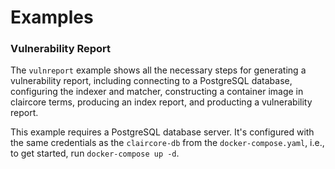 # Examples

### Vulnerability Report
The `vulnreport` example shows all the necessary steps for generating a
vulnerability report, including connecting to a PostgreSQL database,
configuring the indexer and matcher, constructing a container image in
claircore terms, producing an index report, and producting a vulnerability
report.

This example requires a PostgreSQL database server. It's configured with the
same credentials as the `claircore-db` from the `docker-compose.yaml`, i.e.,
to get started, run `docker-compose up -d`.

